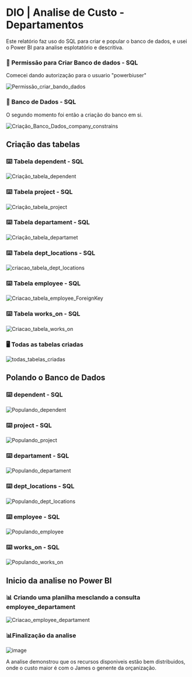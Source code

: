 # DIO | Analise de Custo - Departamentos

Este relatório faz uso do SQL para criar e popular o banco de dados, e usei o Power BI para analise esplotatório e descritiva.


### 🔑 Permissão para Criar Banco de dados - SQL

 Comecei dando autorização para o usuario "powerbiuser" 

![Permissão_criar_bando_dados](https://github.com/user-attachments/assets/4a900b61-0c49-45ea-9878-b8b7a9f65234)


### 📑 Banco de Dados - SQL

O segundo momento foi então a criação do banco em si.

 ![Criação_Banco_Dados_company_constrains](https://github.com/user-attachments/assets/13f7676e-efe2-4295-808b-ee717420a658)

## Criação das tabelas

### ⌨️ Tabela dependent - SQL

![Criação_tabela_dependent](https://github.com/user-attachments/assets/969557d7-b66c-4dfb-bf47-0876fdd2dc26)

### ⌨️ Tabela project - SQL

![Criação_tabela_project](https://github.com/user-attachments/assets/7abbafcf-3fc7-4d72-9c73-0d0139a2a42e)

### ⌨️ Tabela departament - SQL

![Criação_tabela_departamet](https://github.com/user-attachments/assets/9f2f689d-00d7-4ea2-9852-14130660f5b6)

### ⌨️ Tabela dept_locations - SQL

![criacao_tabela_dept_locations](https://github.com/user-attachments/assets/2f4c3c92-4481-4536-b61c-50b55f5b14f5)

### ⌨️ Tabela employee - SQL

![Criacao_tabela_employee_ForeignKey](https://github.com/user-attachments/assets/1d735947-863a-4724-b322-d88b2f3621f8)

### ⌨️ Tabela works_on - SQL

![Criacao_tabela_works_on](https://github.com/user-attachments/assets/9d845466-65c2-4249-9af0-2799759b64a8)

### 🖥️ Todas as tabelas criadas

![todas_tabelas_criadas](https://github.com/user-attachments/assets/4bda031a-7a7d-4e4e-9a74-458fc0195adf)

## Polando o Banco de Dados

### ⌨️ dependent - SQL

![Populando_dependent](https://github.com/user-attachments/assets/b87f0ade-1e31-41a8-8301-b5dcef33c6fc)

### ⌨️ project - SQL

![Populando_project](https://github.com/user-attachments/assets/1448507d-29a6-4e8a-99cc-007ff3b3e233)

### ⌨️ departament - SQL

![Populando_departament](https://github.com/user-attachments/assets/9e788020-1f6d-46f5-a614-f0f2dae00a68)

### ⌨️ dept_locations - SQL

![Populando_dept_locations](https://github.com/user-attachments/assets/a9190d90-377d-4c52-8f07-628101fa5422)

### ⌨️ employee - SQL

![Populando_employee](https://github.com/user-attachments/assets/3076fad0-493f-437d-943e-1feef7862a02)

### ⌨️ works_on - SQL

![Populando_works_on](https://github.com/user-attachments/assets/c2565f44-f379-47c9-8ba7-5af02f3aa856)

## Inicio da analise no Power BI

### 📊 Criando uma planilha mesclando a consulta employee_departament

![Criacao_employee_departament](https://github.com/user-attachments/assets/cc45d2f9-7db3-4224-accb-ec1ed2966bdb)

### 📊Finalização da analise

![image](https://github.com/user-attachments/assets/b8801ed1-520c-4381-83e0-5ad82ac169ff)

A analise demonstrou que os recursos disponiveis estão bem distribuidos, onde o custo maior é com o James o genente da orçanização.

